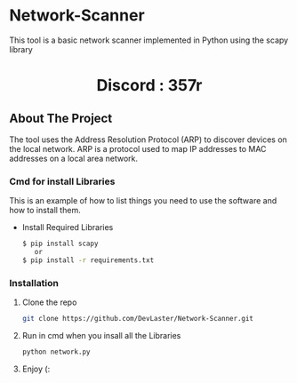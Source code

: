 # Network-Scanner
This tool is a basic network scanner implemented in Python using the scapy library

<h1 align="center"> Discord : 357r</h1>
 

<!-- ABOUT THE PROJECT -->
## About The Project
The tool uses the Address Resolution Protocol (ARP) to discover devices on the local network. ARP is a protocol used to map IP addresses to MAC addresses on a local area network.




 <!--Getting started -->

 ### Cmd for install Libraries

 This is an example of how to list things you need to use the software and how to install them.
* Install Required Libraries
  ```sh
  $ pip install scapy
     or
  $ pip install -r requirements.txt

  ```

 ### Installation

1. Clone the repo
   ```sh
   git clone https://github.com/DevLaster/Network-Scanner.git
   
2. Run in cmd when you insall all the Libraries
   ```sh
   python network.py

3. Enjoy (:
